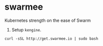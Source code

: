 # swarmee

Kubernetes strength on the ease of Swarm

1. Setup `kengine`.

```
curl -sSL http://get.swarmee.io | sudo bash
```
